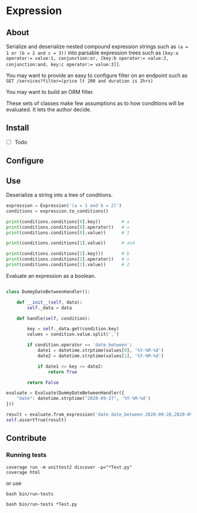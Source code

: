 # Expression

## About

Serialize and deserialize nested compound expression strings such as `(a = 1 or (b = 2 and c = 3))` into parsable expression trees such as `[key:a operator:= value:1, conjunction:or, [key:b operator:= value:2, conjunction:and, key:c operator:= value:3]]`.

You may want to provide an easy to configure filter on an endpoint such as `GET /services?filter=(price lt 200 and duration is 2hrs)`

You may want to build an ORM filter.

These sets of classes make few assumptions as to how conditions will be evaluated. It lets the author decide.

## Install

- [ ] Todo

## Configure

## Use

Deserialize a string into a tree of conditions.

```python
expression = Expression('(a = 1 and b = 2)')
conditions = expression.to_conditions()

print(conditions.conditions[0].key))        # a
print(conditions.conditions[0].operator))   # =
print(conditions.conditions[0].value))      # 1

print(conditions.conditions[1].value))      # and

print(conditions.conditions[2].key)))       # b
print(conditions.conditions[2].operator))   # =
print(conditions.conditions[2].value))      # 2
```

Evaluate an expression as a boolean.

```python

class DummyDateBetweenHandler():

    def __init__(self, data):
        self._data = data

    def handle(self, condition):

        key = self._data.get(condition.key)
        values = condition.value.split(',')

        if condition.operator == 'date_between':
            date1 = datetime.strptime(values[0], '%Y-%M-%d')
            date2 = datetime.strptime(values[1], '%Y-%M-%d')

            if date1 <= key <= date2:
                return True

        return False

evaluate = Evaluate(DummyDateBetweenHandler({
    "date": datetime.strptime("2020-09-27", '%Y-%M-%d')
}))

result = evaluate.from_expression('date date_between 2020-09-26,2020-09-28')
self.assertTrue(result)

```

## Contribute

### Running tests
```
coverage run -m unittest2 discover -p="*Test.py"
coverage html
```

or use

```
bash bin/run-tests
```

```
bash bin/run-tests *Test.py
```